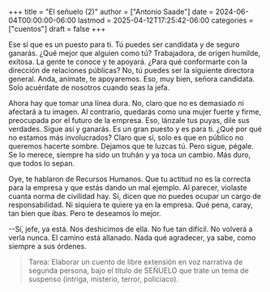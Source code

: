 +++
title = "El señuelo (2)"
author = ["Antonio Saade"]
date = 2024-06-04T00:00:00-06:00
lastmod = 2025-04-12T17:25:42-06:00
categories = ["cuentos"]
draft = false
+++

Ese sí que es un puesto para ti. Tú puedes ser candidata y de seguro ganarás. ¿Qué mejor que alguien como tú? Trabajadora, de origen humilde, exitosa. La gente te conoce y te apoyará. ¿Para qué conformarte con la dirección de relaciones públicas? No, tú puedes ser la siguiente directora general. Anda, anímate, te apoyaremos. Eso, muy bien, señora candidata. Solo acuérdate de nosotros cuando seas la jefa.

Ahora hay que tomar una línea dura. No, claro que no es demasiado ni afectará a tu imagen. Al contrario, quedarás como una mujer fuerte y firme, preocupada por el futuro de la empresa. Eso, lánzale tus puyas, dile sus verdades. Sigue así y ganarás. Es un gran puesto y es para ti. ¿Qué por qué no estamos más involucrados? Claro que sí, solo es que en público no queremos hacerte sombre. Dejamos que te luzcas tú. Pero sigue, pégale. Se lo merece, siempre ha sido un truhán y ya toca un cambio. Más duro, que todos lo sepan.

Oye, te hablaron de Recursos Humanos. Que tu actitud no es la correcta para la empresa y que estás dando un mal ejemplo. Al parecer, violaste cuanta norma de civilidad hay. Sí, dicen que no puedes ocupar un cargo de responsabilidad. Ni siquiera te quiere ya en la empresa. Qué pena, caray, tan bien que ibas. Pero te deseamos lo mejor.

--Sí, jefe, ya está. Nos deshicimos de ella. No fue tan difícil. No volverá a verla nunca. El camino está allanado. Nada qué agradecer, ya sabe, como siempre a sus órdenes.

> Tarea: Elaborar un cuento de libre extensión en voz narrativa de segunda persona, bajo el título de SEÑUELO que trate un tema de suspenso (intriga, misterio, terror, policiaco).

